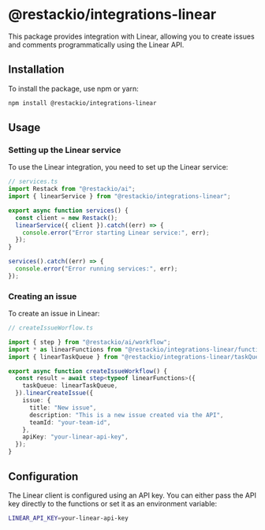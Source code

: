 # @restackio/integrations-linear

This package provides integration with Linear, allowing you to create issues and comments programmatically using the Linear API.

## Installation

To install the package, use npm or yarn:

```bash
npm install @restackio/integrations-linear
```

## Usage

### Setting up the Linear service

To use the Linear integration, you need to set up the Linear service:

```typescript
// services.ts
import Restack from "@restackio/ai";
import { linearService } from "@restackio/integrations-linear";

export async function services() {
  const client = new Restack();
  linearService({ client }).catch((err) => {
    console.error("Error starting Linear service:", err);
  });
}

services().catch((err) => {
  console.error("Error running services:", err);
});
```

### Creating an issue

To create an issue in Linear:

```typescript
// createIssueWorflow.ts

import { step } from "@restackio/ai/workflow";
import * as linearFunctions from "@restackio/integrations-linear/functions";
import { linearTaskQueue } from "@restackio/integrations-linear/taskQueue";

export async function createIssueWorkflow() {
  const result = await step<typeof linearFunctions>({
    taskQueue: linearTaskQueue,
  }).linearCreateIssue({
    issue: {
      title: "New issue",
      description: "This is a new issue created via the API",
      teamId: "your-team-id",
    },
    apiKey: "your-linear-api-key",
  });
}
```

## Configuration

The Linear client is configured using an API key. You can either pass the API key directly to the functions or set it as an environment variable:

```bash
LINEAR_API_KEY=your-linear-api-key
```
